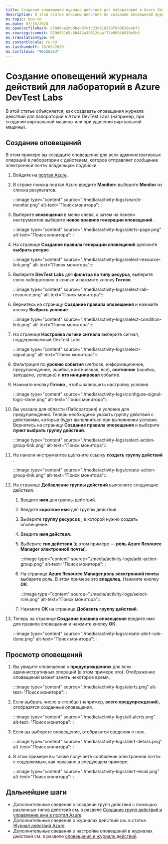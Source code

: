 ```yaml
---
title: Создание оповещений журнала действий для лабораторий в Azure DevTest Labs
description: В этой статье описаны действия по созданию оповещений журнала действий для лаборатории в Azure DevTest Labs.
ms.topic: how-to
ms.date: 07/10/2020
ms.openlocfilehash: d5886ea26ddbeb07efc23d61d3197860620eebf3
ms.sourcegitcommit: 829d951d5c90442a38012daaf77e86046018e5b9
ms.translationtype: MT
ms.contentlocale: ru-RU
ms.lasthandoff: 10/09/2020
ms.locfileid: "90526363"
---
```

# <a name="create-activity-log-alerts-for-labs-in-azure-devtest-labs"></a>Создание оповещений журнала действий для лабораторий в Azure DevTest Labs
В этой статье объясняется, как создавать оповещения журнала действий для лабораторий в Azure DevTest Labs (например, при создании виртуальной машины или при удалении виртуальной машины).

## <a name="create-alerts"></a>Создание оповещений
В этом примере вы создадите оповещение для всех административных операций в лаборатории с действием, которое отправляет сообщение электронной почты владельцам подписки. 

1. Войдите на [портал Azure](https://portal.azure.com).
1. В строке поиска портал Azure введите **Monitor**и выберите **Monitor** из списка результатов. 

    :::image type="content" source="./media/activity-logs/search-monitor.png" alt-text="Поиск монитора":::        
1. Выберите **оповещения** в меню слева, а затем на панели инструментов выберите **новое правило генерации оповещений** . 

    :::image type="content" source="./media/activity-logs/alerts-page.png" alt-text="Поиск монитора":::    
1. На странице **Создание правила генерации оповещений** щелкните **выбрать ресурс**. 

    :::image type="content" source="./media/activity-logs/select-resource-link.png" alt-text="Поиск монитора":::        
1. Выберите **DevTest Labs** для **фильтра по типу ресурса**, выберите свою лабораторию в списке и нажмите кнопку **Готово**.

    :::image type="content" source="./media/activity-logs/select-lab-resource.png" alt-text="Поиск монитора":::
1. Вернитесь на страницу **Создание правила оповещения** и нажмите кнопку **Выбрать условие**. 

    :::image type="content" source="./media/activity-logs/select-condition-link.png" alt-text="Поиск монитора":::    
1. На странице **Настройка логики сигнала** выберите сигнал, поддерживаемый DevTest Labs. 

    :::image type="content" source="./media/activity-logs/select-signal.png" alt-text="Поиск монитора":::
1. Фильтрация по **уровню события** (verbose, информационное, предупреждение, ошибка, критическая, все), **состояние** (ошибка, запущено, успешно) и **кто инициировал** событие. 
1. Нажмите кнопку **Готово** , чтобы завершить настройку условия. 

    :::image type="content" source="./media/activity-logs/configure-signal-logic-done.png" alt-text="Поиск монитора":::
1. Вы указали для области (Лаборатория) и условие для предупреждения. Теперь необходимо указать группу действий с действиями, которые будут выполняться при выполнении условия. Вернитесь на страницу **Создание правила оповещения** и выберите **пункт выбрать группу действий**. 

    :::image type="content" source="./media/activity-logs/select-action-group-link.png" alt-text="Поиск монитора":::
1. На панели инструментов щелкните ссылку **создать группу действий** . 

    :::image type="content" source="./media/activity-logs/create-action-group-link.png" alt-text="Поиск монитора":::
1. На странице **Добавление группы действий** выполните следующие действия.
    1. Введите **имя** для группы действий.
    1. Введите **короткое имя** для группы действий. 
    1. Выберите **группу ресурсов** , в которой нужно создать оповещение. 
    1. Введите **имя действия**. 
    1. Выберите **тип действия** (в этом примере — **роль Azure Resource Manager электронной почты**). 

        :::image type="content" source="./media/activity-logs/add-action-group.png" alt-text="Поиск монитора":::
    1. На странице **Azure Resource Manager роль электронной почты** выберите роль. В этом примере это **владелец**. Нажмите кнопку **ОК**. 

        :::image type="content" source="./media/activity-logs/select-role.png" alt-text="Поиск монитора":::            
    1. Нажмите **ОК** на странице **Добавить группу действий**. 
1. Теперь на странице **Создание правила оповещения** введите имя для правила оповещения и нажмите кнопку **ОК**. 

    :::image type="content" source="./media/activity-logs/create-alert-rule-done.png" alt-text="Поиск монитора":::

## <a name="view-alerts"></a>Просмотр оповещений 
1. Вы увидите оповещения о **предупреждениях** для всех административных операций (в этом примере это). Отображение оповещений может занять некоторое время. 

    :::image type="content" source="./media/activity-logs/alerts.png" alt-text="Поиск монитора":::
1. Если выбрать число в столбце (например, **всего предупреждений**), отобразятся созданные оповещения. 

    :::image type="content" source="./media/activity-logs/all-alerts.png" alt-text="Поиск монитора":::
1. Если вы выберете оповещение, отобразятся сведения о нем. 

    :::image type="content" source="./media/activity-logs/alert-details.png" alt-text="Поиск монитора":::
1. В этом примере вы также получаете сообщение электронной почты с содержимым, как показано в следующем примере: 

    :::image type="content" source="./media/activity-logs/alert-email.png" alt-text="Поиск монитора":::

## <a name="next-steps"></a>Дальнейшие шаги
- Дополнительные сведения о создании групп действий с помощью различных типов действий см. в разделе [Создание групп действий и управление ими в портал Azure](../azure-monitor/platform/action-groups.md).
- Дополнительные сведения о журналах действий см. в статье  [Журнал действий Azure](../azure-monitor/platform/activity-log.md).
- Дополнительные сведения о настройке оповещений в журналах действий см. в разделе [оповещения в журнале действий](../azure-monitor/platform/activity-log-alerts.md).

